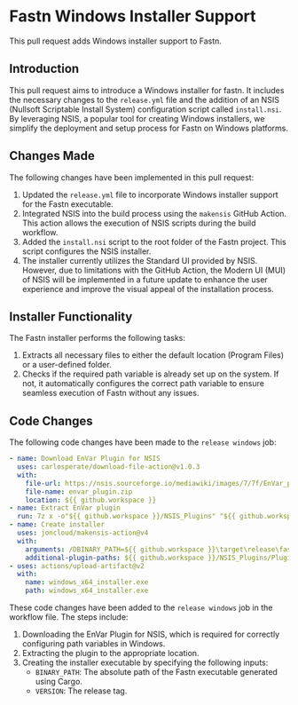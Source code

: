 # Fastn Windows Installer Support

This pull request adds Windows installer support to Fastn.

## Introduction

This pull request aims to introduce a Windows installer for fastn. It includes the necessary changes to the `release.yml` file and the addition of an NSIS (Nullsoft Scriptable Install System) configuration script called `install.nsi`. By leveraging NSIS, a popular tool for creating Windows installers, we simplify the deployment and setup process for Fastn on Windows platforms.

## Changes Made

The following changes have been implemented in this pull request:

1. Updated the `release.yml` file to incorporate Windows installer support for the Fastn executable.
2. Integrated NSIS into the build process using the `makensis` GitHub Action. This action allows the execution of NSIS scripts during the build workflow.
3. Added the `install.nsi` script to the root folder of the Fastn project. This script configures the NSIS installer.
4. The installer currently utilizes the Standard UI provided by NSIS. However, due to limitations with the GitHub Action, the Modern UI (MUI) of NSIS will be implemented in a future update to enhance the user experience and improve the visual appeal of the installation process.

## Installer Functionality

The Fastn installer performs the following tasks:

1. Extracts all necessary files to either the default location (Program Files) or a user-defined folder.
2. Checks if the required path variable is already set up on the system. If not, it automatically configures the correct path variable to ensure seamless execution of Fastn without any issues.

## Code Changes

The following code changes have been made to the `release windows` job:

```yaml
- name: Download EnVar Plugin for NSIS
  uses: carlosperate/download-file-action@v1.0.3
  with:
    file-url: https://nsis.sourceforge.io/mediawiki/images/7/7f/EnVar_plugin.zip
    file-name: envar_plugin.zip
    location: ${{ github.workspace }}
- name: Extract EnVar plugin
  run: 7z x -o"${{ github.workspace }}/NSIS_Plugins" "${{ github.workspace }}/envar_plugin.zip"
- name: Create installer
  uses: joncloud/makensis-action@v4
  with:
    arguments: /DBINARY_PATH=${{ github.workspace }}\target\release\fastn.exe /DVERSION=${{ github.event.inputs.releaseTag }}
    additional-plugin-paths: ${{ github.workspace }}/NSIS_Plugins/Plugins
- uses: actions/upload-artifact@v2
  with:
    name: windows_x64_installer.exe
    path: windows_x64_installer.exe
```

These code changes have been added to the `release windows` job in the workflow file. The steps include:

1. Downloading the EnVar Plugin for NSIS, which is required for correctly configuring path variables in Windows.
2. Extracting the plugin to the appropriate location.
3. Creating the installer executable by specifying the following inputs:
   - `BINARY_PATH`: The absolute path of the Fastn executable generated using Cargo.
   - `VERSION`: The release tag.